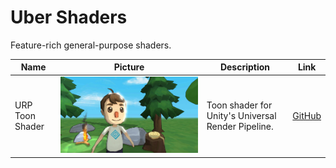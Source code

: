 # Uber Shaders

Feature-rich general-purpose shaders.

| Name | Picture | Description | Link |
|------|---------|-------------|------|
| URP Toon Shader | ![URP Toon Shader](https://github.com/Delt06/urp-toon-shader/raw/master/Showcase/main.jpg) | Toon shader for Unity's Universal Render Pipeline. | [GitHub](https://github.com/Delt06/urp-toon-shader) |
